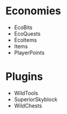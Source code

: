 # Economies
- EcoBits
- EcoQuests
- EcoItems 
- Items
- PlayerPoints

# Plugins
- WildTools
- SuperiorSkyblock
- WildChests